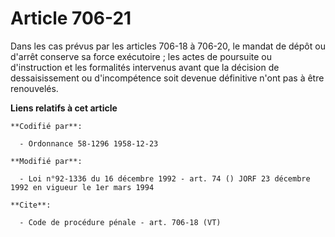 # Article 706-21

Dans les cas prévus par les articles 706-18 à 706-20, le mandat de dépôt ou d'arrêt conserve sa force exécutoire ; les actes
de poursuite ou d'instruction et les formalités intervenus avant que la décision de dessaisissement ou d'incompétence soit
devenue définitive n'ont pas à être renouvelés.

**Liens relatifs à cet article**

	**Codifié par**:

	  - Ordonnance 58-1296 1958-12-23

	**Modifié par**:

	  - Loi n°92-1336 du 16 décembre 1992 - art. 74 () JORF 23 décembre 1992 en vigueur le 1er mars 1994

	**Cite**:

	  - Code de procédure pénale - art. 706-18 (VT)
